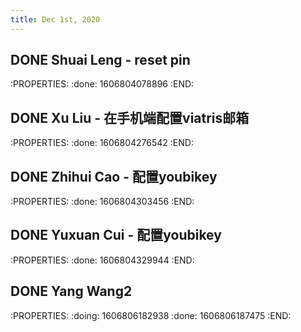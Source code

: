 ```yaml
---
title: Dec 1st, 2020
---
```


## DONE Shuai Leng - reset pin
:PROPERTIES:
:done: 1606804078896
:END:
## DONE Xu Liu - 在手机端配置viatris邮箱
:PROPERTIES:
:done: 1606804276542
:END:
## DONE Zhihui Cao - 配置youbikey
:PROPERTIES:
:done: 1606804303456
:END:
## DONE Yuxuan Cui - 配置youbikey
:PROPERTIES:
:done: 1606804329944
:END:
## DONE Yang Wang2
:PROPERTIES:
:doing: 1606806182938
:done: 1606806187475
:END:
##
